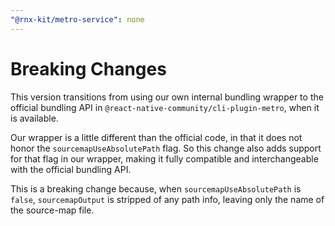 ```yaml
---
"@rnx-kit/metro-service": none
---
```


# Breaking Changes

This version transitions from using our own internal bundling wrapper to the
official bundling API in `@react-native-community/cli-plugin-metro`, when it is
available.

Our wrapper is a little different than the official code, in that it does not
honor the `sourcemapUseAbsolutePath` flag. So this change also adds support for
that flag in our wrapper, making it fully compatible and interchangeable with
the official bundling API.

This is a breaking change because, when `sourcemapUseAbsolutePath` is `false`,
`sourcemapOutput` is stripped of any path info, leaving only the name of the
source-map file.
